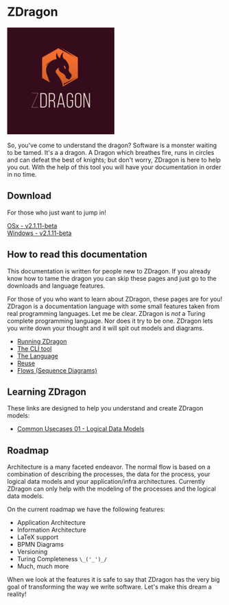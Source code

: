 ﻿# ZDragon

<img src="./assets/logo.jpg" style="width: 250px" />

So, you've come to understand the dragon? Software is a monster waiting to be tamed. It's a a
dragon. A Dragon which breathes fire, runs in circles and can defeat the best of knights; but don't
worry, ZDragon is here to help you out. With the help of this tool you will have your documentation
in order in no time.

## Download

For those who just want to jump in!

[OSx - v2.1.11-beta](https://github.com/Baudin999/ZDragon.NET/releases/download/v2.1.11-beta/ckc)<br />
[Windows - v2.1.11-beta](https://github.com/Baudin999/ZDragon.NET/releases/download/v2.1.11-beta/ckc.exe)

## How to read this documentation

This documentation is written for people new to ZDragon. If you already know how to tame the dragon
you can skip these pages and just go to the downloads and language features.

For those of you who want to learn about ZDragon, these pages are for you! ZDragon is a
documentation language with some small features taken from real programming languages. Let me be
clear. ZDragon is _not_ a Turing complete programming language. Nor does it try to be one. ZDragon
lets you write down your thought and it will spit out models and diagrams.

- [Running ZDragon](./running_zdragon.md)
- [The CLI tool](./cli.html)
- [The Language](./language.html)
- [Reuse](./reuse.html)
- [Flows (Sequence Diagrams)](./flows.html)

## Learning ZDragon

These links are designed to help you understand and create ZDragon models:

- [Common Usecases 01 - Logical Data Models](./common_usecases_logical_data_model.md)

## Roadmap

Architecture is a many faceted endeavor. The normal flow is based on a combination of describing the
processes, the data for the process, your logical data models and your application/infra
architectures. Currently ZDragon can only help with the modeling of the processes and the logical
data models.

On the current roadmap we have the following features:

- Application Architecture
- Information Architecture
- LaTeX support
- BPMN Diagrams
- Versioning
- Turing Completeness `\_('_')_/`
- Much, much more

When we look at the features it is safe to say that ZDragon has the very big goal of transforming
the way we write software. Let's make this dream a reality!
